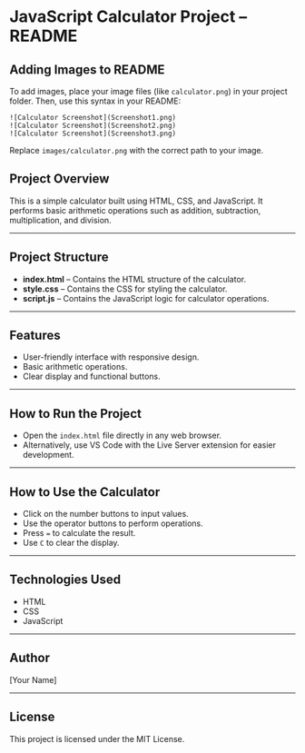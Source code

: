 # JavaScript Calculator Project – README

## Adding Images to README
To add images, place your image files (like `calculator.png`) in your project folder. Then, use this syntax in your README:

```
![Calculator Screenshot](Screenshot1.png)
![Calculator Screenshot](Screenshot2.png)
![Calculator Screenshot](Screenshot3.png)
```

Replace `images/calculator.png` with the correct path to your image. 





## Project Overview
This is a simple calculator built using HTML, CSS, and JavaScript. It performs basic arithmetic operations such as addition, subtraction, multiplication, and division.

---

## Project Structure
- **index.html** – Contains the HTML structure of the calculator.
- **style.css** – Contains the CSS for styling the calculator.
- **script.js** – Contains the JavaScript logic for calculator operations.

---

## Features
- User-friendly interface with responsive design.
- Basic arithmetic operations.
- Clear display and functional buttons.

---

## How to Run the Project
- Open the `index.html` file directly in any web browser.
- Alternatively, use VS Code with the Live Server extension for easier development.

---

## How to Use the Calculator
- Click on the number buttons to input values.
- Use the operator buttons to perform operations.
- Press `=` to calculate the result.
- Use `C` to clear the display.

---

## Technologies Used
- HTML
- CSS
- JavaScript

---

## Author
[Your Name]

---

## License
This project is licensed under the MIT License.